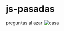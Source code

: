 # js-pasadas
preguntas al azar
![casa](https://user-images.githubusercontent.com/39394053/40239257-2d8d2ef2-5a7b-11e8-9a9c-c6c2490573b5.jpeg)
